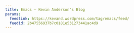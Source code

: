 ```yaml
---
title: Emacs – Kevin Anderson's Blog
params:
  feedlink: https://kevand.wordpress.com/tag/emacs/feed/
  feedid: 2b47556937b7c0181e531273441ac4d9
---
```

